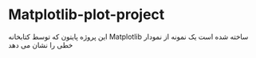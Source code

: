 # Matplotlib-plot-project
این پروژه پایتون که توسط کتابخانه Matplotlib ساخته شده است یک نمونه از نمودار خطی را نشان می دهد
